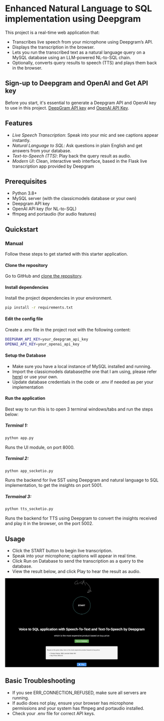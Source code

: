 # Enhanced Natural Language to SQL implementation using Deepgram

This project is a real-time web application that:
- Transcribes live speech from your microphone using Deepgram’s API.
- Displays the transcription in the browser.
- Lets you run the transcribed text as a natural language query on a MySQL database using an LLM-powered NL-to-SQL chain.
- Optionally, converts query results to speech (TTS) and plays them back in the browser.


## Sign-up to Deepgram and OpenAI and Get API key

Before you start, it's essential to generate a Deepgram API and OpenAI key to use in this project. [DeepGram API key](https://console.deepgram.com/signup?jump=keys) and [OpenAI API Key](https://platform.openai.com).

## Features
- *Live Speech Transcription*: Speak into your mic and see captions appear instantly.
- *Natural Language to SQL*: Ask questions in plain English and get answers from your database.
- *Text-to-Speech (TTS)*: Play back the query result as audio.
- *Modern UI*: Clean, interactive web interface, based in the Flask live transcription app provided by Deepgram

## Prerequisites
- Python 3.8+
- MySQL server (with the classicmodels database or your own)
- Deepgram API key
- OpenAI API key (for NL-to-SQL)
- ffmpeg and portaudio (for audio features)

## Quickstart

### Manual

Follow these steps to get started with this starter application.

#### Clone the repository

Go to GitHub and [clone the repository](https://github.com/avnishkanungo/NLToSQLEnhanced.git).

#### Install dependencies

Install the project dependencies in your environment.

```bash
pip install -r requirements.txt
```

#### Edit the config file

Create a .env file in the project root with the following content:

```bash
DEEPGRAM_API_KEY=your_deepgram_api_key
OPENAI_API_KEY=your_openai_api_key
```

#### Setup the Database

- Make sure you have a local instance of MySQL installed and running.
- Import the classicmodels database(the one that I am using, please refer [here](https://www.mysqltutorial.org/getting-started-with-mysql/mysql-sample-database/)) or use your own.
- Update database credentials in the code or .env if needed as per your implementation

#### Run the application

Best way to run this is to open 3 terminal windows/tabs and run the steps below:

##### Terminal 1:

```bash
python app.py
```
Runs the UI module, on port 8000.


##### Terminal 2:

```bash
python app_socketio.py
```
Runs the backend for live SST using Deepgram and natural language to SQL implementation, to get the insights on port 5001.

##### Termainal 3:
```bash
python tts_socketio.py
```
Runs the backend for TTS using Deepgram to convert the insights received and play it in the browser, on the port 5002.

## Usage

- Click the START button to begin live transcription.
- Speak into your microphone; captions will appear in real time.
- Click Run on Database to send the transcription as a query to the database.
- View the result below, and click Play to hear the result as audio.

![How the running app will look](NLTOSQL_Enhanced.png)

## Basic Troubleshooting

- If you see ERR_CONNECTION_REFUSED, make sure all servers are running.
- If audio does not play, ensure your browser has microphone permissions and your system has ffmpeg and portaudio installed.
- Check your .env file for correct API keys.

